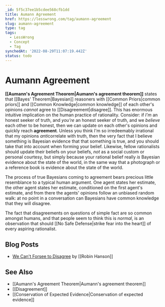 ```yaml
---
_id: 5f5c37ee1b5cdee568cfb1dd
title: Aumann Agreement
href: https://lesswrong.com/tag/aumann-agreement
slug: aumann-agreement
type: tag
tags:
  - LessWrong
  - Concept
  - Tag
synchedAt: '2022-08-29T11:07:19.442Z'
status: todo
---
```


# Aumann Agreement

**[[Aumann's Agreement Theorem|Aumann's agreement theorem]]** states that [[Bayes' Theorem|Bayesian]] reasoners with [[Common Priors|common priors]] and [[Common Knowledge|common knowledge]] of each other's opinions *cannot* agree to [[Disagreement|disagree]]. This has enormous intuitive implication on the human practice of rationality. Consider: if *I'm* an honest seeker of truth, and *you're* an honest seeker of truth, and we *believe* each other to be honest, then we can update on each other's opinions and quickly reach **agreement**. Unless you think I'm so irredeemably irrational that my opinions *anti*correlate with truth, then the very fact that I believe something is Bayesian evidence that that something is true, and you should take that into account when forming your belief. Likewise, fellow rationalists should update their beliefs on your beliefs, *not* as a social custom or personal courtesy, but simply because your rational belief really *is* Bayesian evidence about the state of the world, in the same way that a photograph or a reference book is evidence about the state of the world.

The process of true Bayesians coming to agreement bears precious little resemblance to a typical human argument. One agent states her estimate, the other agent states her estimate, conditioned on the first agent's estimate, and from there the agents' opinions follow an unbiased random walk: at no point in a conversation can Bayesians have common knowledge that they will disagree.

The fact that disagreements on questions of simple fact are so common amongst humans, and that people seem to think this is *normal*, is an observation that should [[No Safe Defense|strike fear into the heart]] of every aspiring rationalist.

## Blog Posts

- [We Can't Forsee to Disagree](http://www.overcomingbias.com/2007/01/we_cant_foresee.html) by [[Robin Hanson]]

## See Also

- [[Aumann's Agreement Theorem|Aumann's agreement theorem]]
- [[Disagreement]]
- [[Conservation of Expected Evidence|Conservation of expected evidence]]
